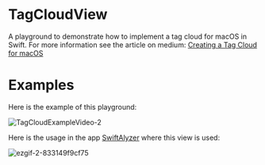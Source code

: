 # TagCloudView
A playground to demonstrate how to implement a tag cloud for macOS in Swift.
For more information see the article on medium: [Creating a Tag Cloud for macOS](https://heydavethedev.medium.com/creating-a-tag-cloud-for-macos-c39dcb6f595d)

# Examples
Here is the example of this playground:

![TagCloudExampleVideo-2](https://user-images.githubusercontent.com/9396861/125729512-af065855-4021-4ffe-9e83-e415e955dc65.gif)

Here is the usage in the app [SwiftAlyzer](https://swiftalyzer.com) where this view is used:

![ezgif-2-833149f9cf75](https://user-images.githubusercontent.com/9396861/125729520-31ad60dd-7b84-46a1-8bf8-aa636e55c26b.gif)
